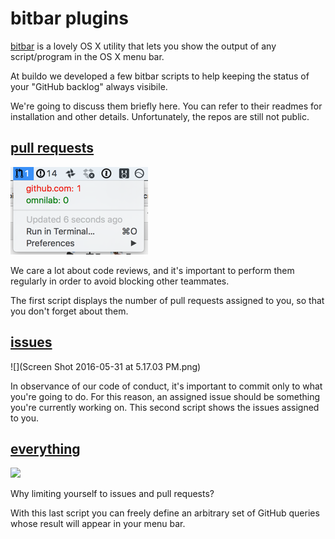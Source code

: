 # bitbar plugins

[bitbar](https://github.com/matryer/bitbar) is a lovely OS X utility that lets you show the output of any script/program in the OS X menu bar.

At buildo we developed a few bitbar scripts to help keeping the status of your "GitHub backlog" always visibile.

We're going to discuss them briefly here. You can refer to their readmes for installation and other details. Unfortunately, the repos are still not public.

## [pull requests](https://github.com/buildo/bitbar-plugins/tree/master/pr-to-review)
![](74f2e48e-2752-11e6-97bb-e4ece9dd7d76.png)

We care a lot about code reviews, and it's important to perform them regularly in order to avoid blocking other teammates.

The first script displays the number of pull requests assigned to you, so that you don't forget about them.

## [issues](https://github.com/buildo/bitbar-plugins/tree/master/assigned-issues)
![](Screen Shot 2016-05-31 at 5.17.03 PM.png)

In observance of our code of conduct, it's important to commit only to what you're going to do. For this reason, an assigned issue should be something you're currently working on. This second script shows the issues assigned to you.

## [everything](https://github.com/francescogior/github-bitbar-counter)

![](https://camo.githubusercontent.com/9d240293a5ef5f00ec32d3d8194ee2b8fed836cb/68747470733a2f2f692e6779617a6f2e636f6d2f65313732306435396165363230623236653162346566373066323931636262622e676966)

Why limiting yourself to issues and pull requests?

With this last script you can freely define an arbitrary set of GitHub queries whose result will appear in your menu bar.
